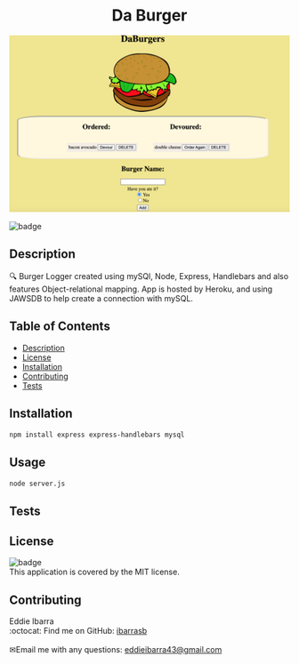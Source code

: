 
<h1 align="center">Da Burger</h1>

![Screenshot of the full size layout](./images/eatdb.png)

![badge](https://img.shields.io/badge/license-MIT-brightgreen)<br />
## Description
🔍 Burger Logger created using mySQl, Node, Express, Handlebars and also features Object-relational mapping. App is hosted by Heroku, and using JAWSDB to help create a connection with mySQL. 
## Table of Contents
- [Description](#description)
- [License](#license)
- [Installation](#Installation)
- [Contributing](#contributing)
- [Tests](#Tests)
## Installation
```
npm install express express-handlebars mysql

```
## Usage
```
node server.js
```
## Tests

## License
![badge](https://img.shields.io/badge/license-MIT-brightgreen)
<br />
This application is covered by the MIT license. 
## Contributing
Eddie Ibarra
<br />
:octocat: Find me on GitHub: [ibarrasb](https://github.com/ibarrasb)<br />
<br />
✉Email me with any questions: eddieibarra43@gmail.com<br /><br />

    
